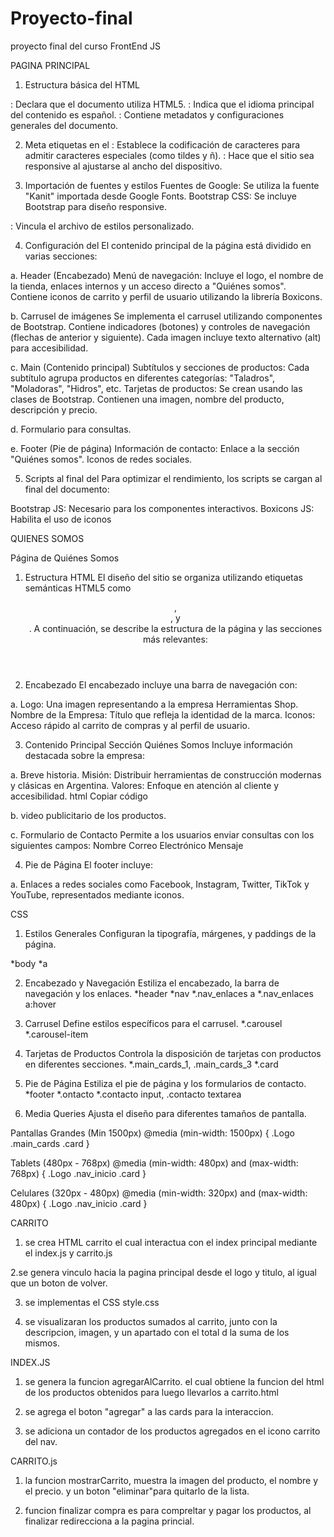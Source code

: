 # Proyecto-final
proyecto final del curso FrontEnd JS




PAGINA PRINCIPAL

1. Estructura básica del HTML
<!DOCTYPE html>: Declara que el documento utiliza HTML5.
<html lang="es">: Indica que el idioma principal del contenido es español.
<head>: Contiene metadatos y configuraciones generales del documento.


2. Meta etiquetas en el <head>
<meta charset="UTF-8">: Establece la codificación de caracteres para admitir caracteres especiales (como tildes y ñ).
<meta name="viewport" content="width=device-width, initial-scale=1.0">: Hace que el sitio sea responsive al ajustarse al ancho del dispositivo.


3. Importación de fuentes y estilos
Fuentes de Google: Se utiliza la fuente "Kanit" importada desde Google Fonts.
Bootstrap CSS: Se incluye Bootstrap para diseño responsive.
<link rel="stylesheet" href="./css/style.css">: Vincula el archivo de estilos personalizado.


4. Configuración del <body>
El contenido principal de la página está dividido en varias secciones:

a. Header (Encabezado)
Menú de navegación:
Incluye el logo, el nombre de la tienda, enlaces internos y un acceso directo a "Quiénes somos".
Contiene iconos de carrito y perfil de usuario utilizando la librería Boxicons.

b. Carrusel de imágenes
Se implementa el carrusel utilizando componentes de Bootstrap.
Contiene indicadores (botones) y controles de navegación (flechas de anterior y siguiente).
Cada imagen incluye texto alternativo (alt) para accesibilidad.

c. Main (Contenido principal)
Subtítulos y secciones de productos:
Cada subtítulo agrupa productos en diferentes categorías: "Taladros", "Moladoras", "Hidros", etc.
Tarjetas de productos:
Se crean usando las clases de Bootstrap.
Contienen una imagen, nombre del producto, descripción y precio.

d. Formulario para consultas.

e. Footer (Pie de página)
Información de contacto:
Enlace a la sección "Quiénes somos".
Iconos de redes sociales.


5. Scripts al final del <body>
Para optimizar el rendimiento, los scripts se cargan al final del documento:

Bootstrap JS: Necesario para los componentes interactivos.
Boxicons JS: Habilita el uso de iconos

QUIENES SOMOS

Página de Quiénes Somos
1. Estructura HTML
El diseño del sitio se organiza utilizando etiquetas semánticas HTML5 como <header>, <main>, y <footer>. A continuación, se describe la estructura de la página y las secciones más relevantes:

2. Encabezado
El encabezado incluye una barra de navegación con:

a. Logo: Una imagen representando a la empresa Herramientas Shop.
Nombre de la Empresa: Título que refleja la identidad de la marca.
Iconos: Acceso rápido al carrito de compras y al perfil de usuario.

3. Contenido Principal
Sección Quiénes Somos
Incluye información destacada sobre la empresa:

a. Breve historia.
Misión: Distribuir herramientas de construcción modernas y clásicas en Argentina.
Valores: Enfoque en atención al cliente y accesibilidad.
html
Copiar código

b. video publicitario de los productos.

c. Formulario de Contacto
Permite a los usuarios enviar consultas con los siguientes campos:
Nombre
Correo Electrónico
Mensaje

4. Pie de Página
El footer incluye:

a. Enlaces a redes sociales como Facebook, Instagram, Twitter, TikTok y YouTube, representados mediante iconos.

CSS
1. Estilos Generales
Configuran la tipografía, márgenes, y paddings de la página.

*body
*a

2. Encabezado y Navegación
Estiliza el encabezado, la barra de navegación y los enlaces.
*header 
*nav
*.nav_enlaces a
*.nav_enlaces a:hover

3. Carrusel
Define estilos específicos para el carrusel.
*.carousel
*.carousel-item

4. Tarjetas de Productos
Controla la disposición de tarjetas con productos en diferentes secciones.
*.main_cards_1, .main_cards_3
*.card

5. Pie de Página
Estiliza el pie de página y los formularios de contacto.
*footer
*.ontacto
*.contacto input, .contacto textarea

6. Media Queries
Ajusta el diseño para diferentes tamaños de pantalla.

Pantallas Grandes (Min 1500px)
@media (min-width: 1500px) {
    .Logo
    .main_cards
    .card
}

Tablets (480px - 768px)
@media (min-width: 480px) and (max-width: 768px) {
    .Logo
    .nav_inicio
    .card
}

Celulares (320px - 480px)
@media (min-width: 320px) and (max-width: 480px) {
    .Logo
    .nav_inicio
    .card
}

CARRITO

1. se crea HTML carrito el cual interactua con el index principal mediante el index.js y carrito.js

2.se genera vinculo hacia la pagina principal desde el logo y titulo, al igual que un boton de volver.

3. se implementas el CSS style.css 

4. se visualizaran los productos sumados al carrito, junto con la descripcion, imagen, y un apartado con el total d la suma de los mismos.

INDEX.JS

1. se genera la funcion agregarAlCarrito. el cual obtiene la funcion del html de los productos obtenidos para luego llevarlos a carrito.html

2. se agrega el boton "agregar" a las cards para la interaccion.

3. se adiciona un contador de los productos agregados en el icono carrito del nav.

CARRITO.js

1. la funcion mostrarCarrito, muestra la imagen del producto, el nombre y el precio. y un boton "eliminar"para quitarlo de la lista.

2. funcion finalizar compra es para compreltar y pagar los productos, al finalizar redirecciona a la pagina princial.

